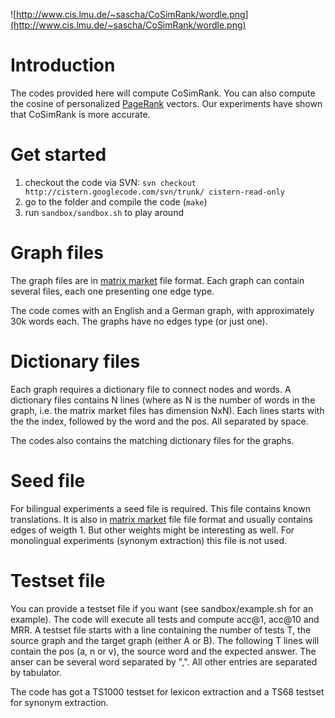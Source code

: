 ![http://www.cis.lmu.de/~sascha/CoSimRank/wordle.png](http://www.cis.lmu.de/~sascha/CoSimRank/wordle.png)

# Introduction #

The codes provided here will compute CoSimRank. You can also compute the cosine of personalized [PageRank](http://en.wikipedia.org/wiki/PageRank) vectors. Our experiments have shown that CoSimRank is more accurate.

# Get started #

  1. checkout the code via SVN: `svn checkout http://cistern.googlecode.com/svn/trunk/ cistern-read-only`
  1. go to the folder and compile the code (`make`)
  1. run `sandbox/sandbox.sh` to play around

# Graph files #

The graph files are in [matrix market](http://math.nist.gov/MatrixMarket/) file format. Each graph can contain several files, each one presenting one edge type.

The code comes with an English and a German graph, with approximately 30k words each. The graphs have no edges type (or just one).

# Dictionary files #

Each graph requires a dictionary file to connect nodes and words. A dictionary files contains N lines (where as N is the number of words in the graph, i.e. the matrix market files has dimension NxN). Each lines starts with the the index, followed by the word and the pos. All separated by space.

The codes also contains the matching dictionary files for the graphs.

# Seed file #

For bilingual experiments a seed file is required. This file contains known translations. It is also in [matrix market](http://math.nist.gov/MatrixMarket/) file file format and usually contains edges of weigth 1. But other weights might be interesting as well. For monolingual experiments (synonym extraction) this file is not used.

# Testset file #

You can provide a testset file if you want (see sandbox/example.sh for an example). The code will execute all tests and compute acc@1, acc@10 and MRR. A testset file starts with a line containing the number of tests T, the source graph and the target graph (either A or B). The following T lines will contain the pos (a, n or v), the source word and the expected answer. The anser can be several word separated by ",". All other entries are separated by tabulator.

The code has got a TS1000 testset for lexicon extraction and a TS68 testset for synonym extraction.